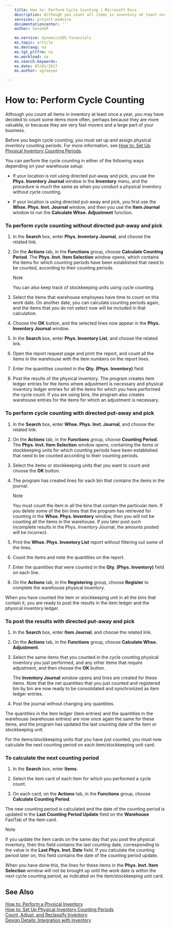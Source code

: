 ```yaml
---
    title: How to: Perform Cycle Counting | Microsoft Docs
    description: Although you count all items in inventory at least once a year, you may have decided to count some items more often, perhaps because they are more valuable, or because they are very fast movers and a large part of your business.
    services: project-madeira
    documentationcenter: ''
    author: SorenGP

    ms.service: dynamics365-financials
    ms.topic: article
    ms.devlang: na
    ms.tgt_pltfrm: na
    ms.workload: na
    ms.search.keywords:
    ms.date: 07/01/2017
    ms.author: sgroespe

---
```

# How to: Perform Cycle Counting
Although you count all items in inventory at least once a year, you may have decided to count some items more often, perhaps because they are more valuable, or because they are very fast movers and a large part of your business.  
  
 Before you begin cycle counting, you must set up and assign physical inventory counting periods. For more information, see [How to: Set Up Physical Inventory Counting Periods](../how-to-set-up-physical-inventory-counting-periods.md).  
  
 You can perform the cycle counting in either of the following ways depending on your warehouse setup:  
  
-   If your location is not using directed put-away and pick, you use the **Phys. Inventory Journal** window in the **Inventory** menu, and the procedure is much the same as when you conduct a physical inventory without cycle counting.  
  
-   If your location is using directed put-away and pick, you first use the **Whse. Phys. Invt. Journal** window, and then you use the **Item Journal** window to run the **Calculate Whse. Adjustment** function.  
  
### To perform cycle counting without directed put-away and pick  
  
1.  In the **Search** box, enter **Phys. Inventory Journal**, and choose the related link.  
  
2.  On the **Actions** tab, in the **Functions** group, choose **Calculate Counting Period**. The **Phys. Invt. Item Selection** window opens, which contains the items for which counting periods have been established that need to be counted, according to their counting periods.  
  
    > [!NOTE]  
    >  You can also keep track of stockkeeping units using cycle counting.  
  
3.  Select the items that warehouse employees have time to count on this work date. On another date, you can calculate counting periods again, and the items that you do not select now will be included in that calculation.  
  
4.  Choose the **OK** button, and the selected lines now appear in the **Phys. Inventory Journal** window.  
  
5.  In the **Search** box, enter **Phys. Inventory List**, and choose the related link.  
  
6.  Open the report request page and print the report, and count all the items in the warehouse with the item numbers on the report lines.  
  
7.  Enter the quantities counted in the **Qty. (Phys. Inventory)** field.  
  
8.  Post the results of the physical inventory. The program creates item ledger entries for the items where adjustment is necessary and physical inventory ledger entries for all the items for which you have performed the cycle count. If you are using bins, the program also creates warehouse entries for the items for which an adjustment is necessary.  
  
### To perform cycle counting with directed put-away and pick  
  
1.  In the **Search** box, enter **Whse. Phys. Invt. Journal**, and choose the related link.  
  
2.  On the **Actions** tab, in the **Functions** group, choose **Counting Period**. The **Phys. Invt. Item Selection** window opens, containing the items or stockkeeping units for which counting periods have been established that need to be counted according to their counting periods.  
  
3.  Select the items or stockkeeping units that you want to count and choose the **OK** button.  
  
4.  The program has created lines for each bin that contains the items in the journal.  
  
    > [!NOTE]  
    >  You must count the item in all the bins that contain the particular item. If you delete some of the bin lines that the program has retrieved for counting in the **Whse. Phys. Inventory** window, then you will not be counting all the items in the warehouse. If you later post such incomplete results in the Phys. Inventory Journal, the amounts posted will be incorrect.  
  
5.  Print the **Whse. Phys. Inventory List** report without filtering out some of the lines.  
  
6.  Count the items and note the quantities on the report.  
  
7.  Enter the quantities that were counted in the **Qty. (Phys. Inventory)** field on each line.  
  
8.  On the **Actions** tab, in the **Registering** group, choose **Register** to complete the warehouse physical inventory.  
  
 When you have counted the item or stockkeeping unit in all the bins that contain it, you are ready to post the results in the item ledger and the physical inventory ledger.  
  
### To post the results with directed put-away and pick  
  
1.  In the **Search** box, enter **Item Journal**, and choose the related link.  
  
2.  On the **Actions** tab, in the **Functions** group, choose **Calculate Whse. Adjustment**.  
  
3.  Select the same items that you counted in the cycle counting physical inventory you just performed, and any other items that require adjustment, and then choose the **OK** button.  
  
     The **Inventory Journal** window opens and lines are created for these items. Note that the net quantities that you just counted and registered bin by bin are now ready to be consolidated and synchronized as item ledger entries.  
  
4.  Post the journal without changing any quantities.  
  
 The quantities in the item ledger (item entries) and the quantities in the warehouse (warehouse entries) are now once again the same for these items, and the program has updated the last counting date of the item or stockkeeping unit.  
  
 For the items/stockkeeping units that you have just counted, you must now calculate the next counting period on each item/stockkeeping unit card.  
  
### To calculate the next counting period  
  
1.  In the **Search** box, enter **Items**.  
  
2.  Select the item card of each item for which you performed a cycle count.  
  
3.  On each card, on the **Actions** tab, in the **Functions** group, choose **Calculate Counting Period**.  
  
 The new counting period is calculated and the date of the counting period is updated in the **Last Counting Period Update** field on the **Warehouse** FastTab of the item card.  
  
> [!NOTE]  
>  If you update the item cards on the same day that you post the physical inventory, then this field contains the last counting date, corresponding to the value in the **Last Phys. Invt. Date** field. If you calculate the counting period later on, this field contains the date of the counting period update.  
  
 When you have done this, the lines for these items in the **Phys. Invt. Item Selection** window will not be brought up until the work date is within the next cycle counting period, as indicated on the item/stockkeeping unit card.  
  
## See Also  
 [How to: Perform a Physical Inventory](../how-to-perform-a-physical-inventory.md)   
 [How to: Set Up Physical Inventory Counting Periods](../how-to-set-up-physical-inventory-counting-periods.md)   
 [Count, Adjust, and Reclassify Inventory](../count-adjust-and-reclassify-inventory.md)   
 [Design Details: Integration with Inventory](design-details-integration-with-inventory.md)